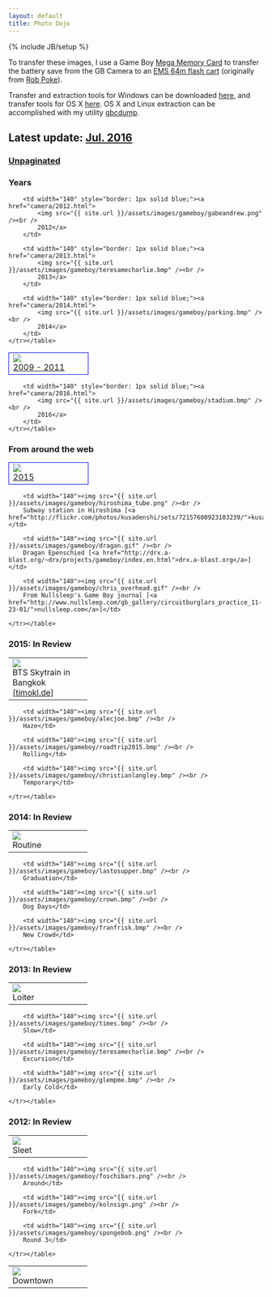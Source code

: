 ```yaml
---
layout: default
title: Photo Dojo
---
```

{% include JB/setup %}

<p>To transfer these images, I use a Game Boy <a href="http://www.amazon.com/Mega-Memory-Card/dp/B00002R108">Mega Memory Card</a> to transfer the battery save from the GB Camera to an <a href="http://store.kitsch-bent.com/product/usb-64m-smart-card">EMS 64m flash cart</a> (originally from <a href="http://robpoke.com/game-boy-camera-photos-to-pc/">Rob Poke</a>).</p>
<p>Transfer and extraction tools for Windows can be downloaded <a href="{{ site.url }}/assets/files/ems64m-win.zip">here</a>, and transfer tools for OS X <a href="{{ site.url }}/assets/files/ems64m-osx.zip">here</a>. OS X and Linux extraction can be accomplished with my utility <a href="https://github.com/excelangue/gbcdump">gbcdump</a>.</p>

<h2>Latest update: <a href="camera/2016.html#latest">Jul. 2016</a></h2>
<h3><a href="camera/all.html">Unpaginated</a><h3>

<h3>Years</h3>
<p>
	<table border="0" cellpadding="4"><tr>
		<td width="140" style="border: 1px solid blue;"><a href="camera/2009-2011.html">
			<img src="{{ site.url }}/assets/images/gameboy/textyjamie.png" /><br />
			2009 - 2011</a>
		</td>

		<td width="140" style="border: 1px solid blue;"><a href="camera/2012.html">
			<img src="{{ site.url }}/assets/images/gameboy/gabeandrew.png" /><br />
			2012</a>
		</td>
		
		<td width="140" style="border: 1px solid blue;"><a href="camera/2013.html">
			<img src="{{ site.url }}/assets/images/gameboy/teresamecharlie.bmp" /><br />
			2013</a>
		</td>
		
		<td width="140" style="border: 1px solid blue;"><a href="camera/2014.html">
			<img src="{{ site.url }}/assets/images/gameboy/parking.bmp" /><br />
			2014</a>
		</td>
	</tr></table>
</p>

<p>
	<table border="0" cellpadding="4"><tr>
		<td width="140" style="border: 1px solid blue;"><a href="camera/2015.html">
			<img src="{{ site.url }}/assets/images/gameboy/goodluck.bmp" /><br />
			2015</a>
		</td>

		<td width="140" style="border: 1px solid blue;"><a href="camera/2016.html">
			<img src="{{ site.url }}/assets/images/gameboy/stadium.bmp" /><br />
			2016</a>
		</td>
	</tr></table>
</p>

<h3>From around the web</h3>
<p>
	<table border="0" cellpadding="4"><tr>
		<td width="140"><img src="{{ site.url }}/assets/images/gameboy/bangkok10.gif" /><br />
		BTS Skytrain in Bangkok [<a href="http://timokl.de">timokl.de</a>]</td>

		<td width="140"><img src="{{ site.url }}/assets/images/gameboy/hiroshima_tube.png" /><br />
		Subway station in Hiroshima [<a href="http://flickr.com/photos/kusadenshi/sets/72157600923103239/">kusadenshi</a>]</td>

		<td width="140"><img src="{{ site.url }}/assets/images/gameboy/dragan.gif" /><br />
		Dragan Epenschied [<a href="http://drx.a-blast.org/~drx/projects/gameboy/index.en.html">drx.a-blast.org</a>]</td>

		<td width="140"><img src="{{ site.url }}/assets/images/gameboy/chris_overhead.gif" /><br />
		From Nullsleep's Game Boy journal [<a href="http://www.nullsleep.com/gb_gallery/circuitburglars_practice_11-23-01/">nullsleep.com</a>]</td>

	</tr></table>
</p>

<h3>2015: In Review</h3>
<p>
	<table border="0" cellpadding="4"><tr>
		<td width="140"><img src="{{ site.url }}/assets/images/gameboy/textorjamesmcd.bmp" /><br />
		Routine</td>

		<td width="140"><img src="{{ site.url }}/assets/images/gameboy/alecjoe.bmp" /><br />
		Haze</td>

		<td width="140"><img src="{{ site.url }}/assets/images/gameboy/roadtrip2015.bmp" /><br />
		Rolling</td>

		<td width="140"><img src="{{ site.url }}/assets/images/gameboy/christianlangley.bmp" /><br />
		Temporary</td>

	</tr></table>
</p>

<h3>2014: In Review</h3>
<p>
	<table border="0" cellpadding="4"><tr>
		<td width="140"><img src="{{ site.url }}/assets/images/gameboy/parking.bmp" /><br />
		Loiter</td>

		<td width="140"><img src="{{ site.url }}/assets/images/gameboy/lastosupper.bmp" /><br />
		Graduation</td>

		<td width="140"><img src="{{ site.url }}/assets/images/gameboy/crown.bmp" /><br />
		Dog Days</td>

		<td width="140"><img src="{{ site.url }}/assets/images/gameboy/franfrisk.bmp" /><br />
		New Crowd</td>

	</tr></table>
</p>

<h3>2013: In Review</h3>
<p>
	<table border="0" cellpadding="4"><tr>
		<td width="140"><img src="{{ site.url }}/assets/images/gameboy/foschisnow.bmp" /><br />
		Sleet</td>

		<td width="140"><img src="{{ site.url }}/assets/images/gameboy/times.bmp" /><br />
		Slow</td>

		<td width="140"><img src="{{ site.url }}/assets/images/gameboy/teresamecharlie.bmp" /><br />
		Excursion</td>

		<td width="140"><img src="{{ site.url }}/assets/images/gameboy/glempme.bmp" /><br />
		Early Cold</td>

	</tr></table>
</p>

<h3>2012: In Review</h3>
<p>
	<table border="0" cellpadding="4"><tr>
		<td width="140"><img src="{{ site.url }}/assets/images/gameboy/gabeandrew.png" /><br />
		Downtown</td>

		<td width="140"><img src="{{ site.url }}/assets/images/gameboy/foschibars.png" /><br />
		Around</td>

		<td width="140"><img src="{{ site.url }}/assets/images/gameboy/kolnsign.png" /><br />
		Fork</td>

		<td width="140"><img src="{{ site.url }}/assets/images/gameboy/spongebob.png" /><br />
		Round 3</td>

	</tr></table>
</p>
